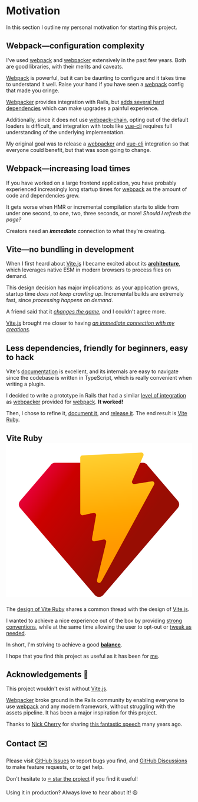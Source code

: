 [project]: /
[github]: https://github.com/ElMassimo/vite_ruby
[GitHub Issues]: https://github.com/ElMassimo/vite_ruby/issues?q=is%3Aissue+is%3Aopen+sort%3Aupdated-desc
[GitHub Discussions]: https://github.com/ElMassimo/vite_ruby/discussions
[rails]: https://rubyonrails.org/
[webpack]: https://webpack.js.org/
[webpacker]: https://github.com/rails/webpacker
[vite.js]: https://vitejs.dev/
[adds several hard dependencies]: https://github.com/rails/webpacker/blob/da362b8c96a4be5a4af8f8ad886f5dd8451f457f/package.json#L15-L35
[webpack-chain]: https://github.com/neutrinojs/webpack-chain
[vue-cli]: https://cli.vuejs.org/
[architecture]: https://www.youtube.com/watch?v=xXrhg26VCSc
[features]: /guide/introduction.html#features-⚡%EF%B8%8F
[config]: /config/
[development]: /guide/development
[balance]: https://www.youtube.com/watch?v=ANtSWq-zI0s
[me]: https://maximomussini.com
[connection]: https://vimeo.com/36579366
[changes the game]: https://twitter.com/patak_js/status/1361383298052878342
[Nick Cherry]: https://blog.coinbase.com/optimizing-react-native-7e7bf7ac3a34
[overview]: /overview

# Motivation

In this section I outline my personal motivation for starting this project.

## Webpack—configuration complexity

I've used [webpack] and [webpacker] extensively in the past few years. Both are good libraries, with their merits and caveats.

[Webpack] is powerful, but it can be daunting to configure and it takes time to understand it well. Raise your hand if you have seen a [webpack] config that made you cringe.

[Webpacker] provides integration with Rails, but [adds several hard dependencies] which can make upgrades a painful experience.

Additionally, since it does not use [webpack-chain], opting out of the default loaders is difficult, and integration with tools like [vue-cli] requires full understanding of the underlying implementation.

My original goal was to release a [webpacker] and [vue-cli] integration so that everyone could benefit, but that was soon going to change.

## Webpack—increasing load times

If you have worked on a large frontend application, you have probably experienced increasingly long startup times for [webpack] as the amount of code and dependencies grew.

It gets worse when HMR or incremental compilation starts to slide from under one second, to one, two, three seconds, or more! _Should I refresh the page?_

<Quote author="Bret Victor, Inventing on Principle" href="https://vimeo.com/36579366">Creators need an <em><b>immediate</b></em> connection to what they're creating.</Quote>

## Vite—no bundling in development

When I first heard about [Vite.js] I became excited about its __[architecture]__, which leverages native ESM in modern browsers to process files on demand.

This design decision has major implications: as your application grows, startup time _does not keep crawling up_.
Incremental builds are extremely fast, since _processing happens on demand_.

A friend said that it _[changes the game]_, and I couldn't agree more.

[Vite.js] brought me closer to having [_an immediate connection with my creations_][connection].

## Less dependencies, friendly for beginners, easy to hack

Vite's [documentation][vite.js] is excellent, and its internals are easy to navigate since the codebase is written in TypeScript, which is really convenient when writing a plugin.

I decided to write a prototype in Rails that had a similar [level of integration][features] as [webpacker] provided for [webpack]. __It worked!__

Then, I chose to refine it, [document it][project], and [release it][github]. The end result is [Vite Ruby][project].

## Vite Ruby <img class="logo" src="/logo.svg" alt="Logo"/>

The [design of Vite Ruby][overview] shares a common thread with the design of [Vite.js].

I wanted to achieve a nice experience out of the box by providing [strong conventions][development], while at the same time allowing the user to opt-out or [tweak as needed][config].

In short, I'm striving to achieve a good __[balance]__.

I hope that you find this project as useful as it has been for [me].

## Acknowledgements 🙏

This project wouldn't exist without [Vite.js].

[Webpacker] broke ground in the Rails community by enabling everyone to use [webpack] and any modern framework, without struggling with the assets pipeline. It has been a major inspiration for this project.

Thanks to [Nick Cherry] for sharing [this fantastic speech][connection] many years ago.

## Contact ✉️

Please visit [GitHub Issues] to report bugs you find, and [GitHub Discussions] to make feature requests, or to get help.

Don't hesitate to [⭐️ star the project][project] if you find it useful!

Using it in production? Always love to hear about it! 😃

